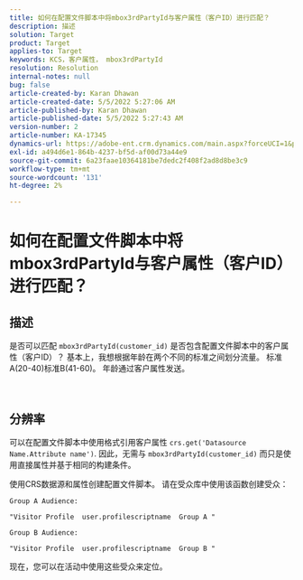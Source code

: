 ```yaml
---
title: 如何在配置文件脚本中将mbox3rdPartyId与客户属性（客户ID）进行匹配？
description: 描述
solution: Target
product: Target
applies-to: Target
keywords: KCS，客户属性， mbox3rdPartyId
resolution: Resolution
internal-notes: null
bug: false
article-created-by: Karan Dhawan
article-created-date: 5/5/2022 5:27:06 AM
article-published-by: Karan Dhawan
article-published-date: 5/5/2022 5:27:43 AM
version-number: 2
article-number: KA-17345
dynamics-url: https://adobe-ent.crm.dynamics.com/main.aspx?forceUCI=1&pagetype=entityrecord&etn=knowledgearticle&id=107c89fd-33cc-ec11-a7b5-6045bd00db25
exl-id: a494d6e1-864b-4237-bf5d-af00d73a44e9
source-git-commit: 6a23faae10364181be7dedc2f408f2ad8d8be3c9
workflow-type: tm+mt
source-wordcount: '131'
ht-degree: 2%

---
```


# 如何在配置文件脚本中将mbox3rdPartyId与客户属性（客户ID）进行匹配？

## 描述

是否可以匹配 `mbox3rdPartyId(customer_id)` 是否包含配置文件脚本中的客户属性（客户ID）？ 基本上，我想根据年龄在两个不同的标准之间划分流量。 标准A(20-40)标准B(41-60)。 年龄通过客户属性发送。<br><br><br>

## 分辨率


可以在配置文件脚本中使用格式引用客户属性 `crs.get('Datasource Name.Attribute name')`. 因此，无需与 `mbox3rdPartyId(customer_id)` 而只是使用直接属性并基于相同的构建条件。

使用CRS数据源和属性创建配置文件脚本。 请在受众库中使用该函数创建受众：

```
Group A Audience:

"Visitor Profile  user.profilescriptname  Group A "

Group B Audience:

"Visitor Profile  user.profilescriptname  Group B "
```

现在，您可以在活动中使用这些受众来定位。
